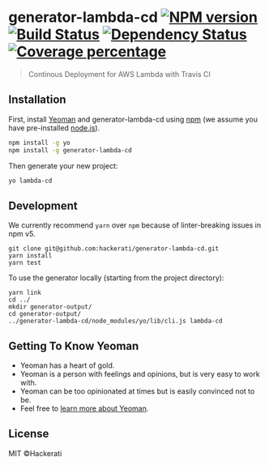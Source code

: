 # generator-lambda-cd [![NPM version][npm-image]][npm-url] [![Build Status][travis-image]][travis-url] [![Dependency Status][daviddm-image]][daviddm-url] [![Coverage percentage][coveralls-image]][coveralls-url]
> Continous Deployment for AWS Lambda with Travis CI

## Installation

First, install [Yeoman](http://yeoman.io) and generator-lambda-cd using [npm](https://www.npmjs.com/) (we assume you have pre-installed [node.js](https://nodejs.org/)).

```bash
npm install -g yo
npm install -g generator-lambda-cd
```

Then generate your new project:

```bash
yo lambda-cd
```

## Development

We currently recommend `yarn` over `npm` because of linter-breaking issues in npm v5.

```
git clone git@github.com:hackerati/generator-lambda-cd.git
yarn install
yarn test
```

To use the generator locally (starting from the project directory):

```
yarn link
cd ../
mkdir generator-output/
cd generator-output/
../generator-lambda-cd/node_modules/yo/lib/cli.js lambda-cd
```

## Getting To Know Yeoman

 * Yeoman has a heart of gold.
 * Yeoman is a person with feelings and opinions, but is very easy to work with.
 * Yeoman can be too opinionated at times but is easily convinced not to be.
 * Feel free to [learn more about Yeoman](http://yeoman.io/).

## License

MIT ©Hackerati


[npm-image]: https://badge.fury.io/js/generator-lambda-cd.svg
[npm-url]: https://npmjs.org/package/generator-lambda-cd
[travis-image]: https://travis-ci.org/hackerati/generator-lambda-cd.svg?branch=master
[travis-url]: https://travis-ci.org/hackerati/generator-lambda-cd
[daviddm-image]: https://david-dm.org/hackerati/generator-lambda-cd.svg?theme=shields.io
[daviddm-url]: https://david-dm.org/hackerati/generator-lambda-cd
[coveralls-image]: https://coveralls.io/repos/hackerati/generator-lambda-cd/badge.svg
[coveralls-url]: https://coveralls.io/r/hackerati/generator-lambda-cd
